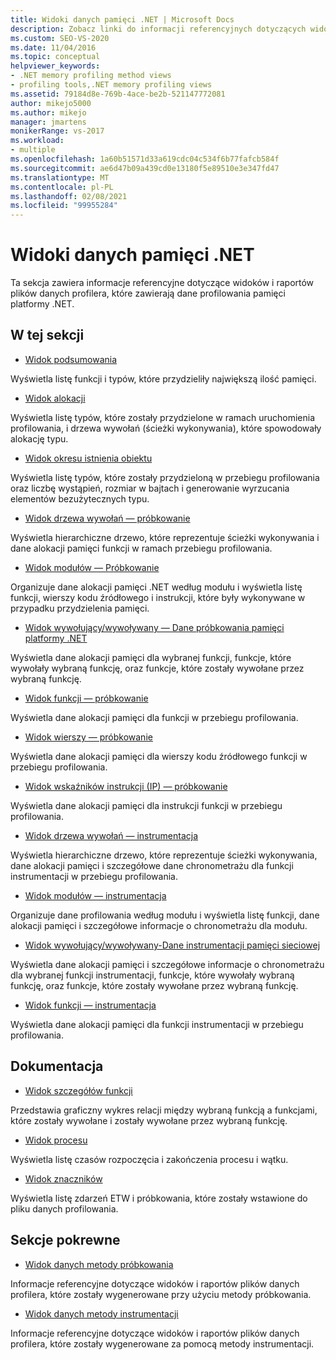 ```yaml
---
title: Widoki danych pamięci .NET | Microsoft Docs
description: Zobacz linki do informacji referencyjnych dotyczących widoków i raportów plików danych profilera, które zawierają dane profilowania pamięci platformy .NET.
ms.custom: SEO-VS-2020
ms.date: 11/04/2016
ms.topic: conceptual
helpviewer_keywords:
- .NET memory profiling method views
- profiling tools,.NET memory profiling views
ms.assetid: 79184d8e-769b-4ace-be2b-521147772081
author: mikejo5000
ms.author: mikejo
manager: jmartens
monikerRange: vs-2017
ms.workload:
- multiple
ms.openlocfilehash: 1a60b51571d33a619cdc04c534f6b77fafcb584f
ms.sourcegitcommit: ae6d47b09a439cd0e13180f5e89510e3e347fd47
ms.translationtype: MT
ms.contentlocale: pl-PL
ms.lasthandoff: 02/08/2021
ms.locfileid: "99955284"
---
```

# <a name="net-memory-data-views"></a>Widoki danych pamięci .NET
Ta sekcja zawiera informacje referencyjne dotyczące widoków i raportów plików danych profilera, które zawierają dane profilowania pamięci platformy .NET.

## <a name="in-this-section"></a>W tej sekcji
- [Widok podsumowania](../profiling/summary-view-dotnet-memory-data.md)

 Wyświetla listę funkcji i typów, które przydzieliły największą ilość pamięci.

- [Widok alokacji](../profiling/dotnet-memory-allocations-view.md)

 Wyświetla listę typów, które zostały przydzielone w ramach uruchomienia profilowania, i drzewa wywołań (ścieżki wykonywania), które spowodowały alokację typu.

- [Widok okresu istnienia obiektu](../profiling/object-lifetime-view.md)

 Wyświetla listę typów, które zostały przydzieloną w przebiegu profilowania oraz liczbę wystąpień, rozmiar w bajtach i generowanie wyrzucania elementów bezużytecznych typu.

- [Widok drzewa wywołań — próbkowanie](../profiling/call-tree-view-dotnet-memory-sampling-data.md)

 Wyświetla hierarchiczne drzewo, które reprezentuje ścieżki wykonywania i dane alokacji pamięci funkcji w ramach przebiegu profilowania.

- [Widok modułów — Próbkowanie](../profiling/modules-view-dotnet-memory-sampling-data.md)

 Organizuje dane alokacji pamięci .NET według modułu i wyświetla listę funkcji, wierszy kodu źródłowego i instrukcji, które były wykonywane w przypadku przydzielenia pamięci.

- [Widok wywołujący/wywoływany — Dane próbkowania pamięci platformy .NET](../profiling/caller-callee-view-dotnet-memory-sampling-data.md)

 Wyświetla dane alokacji pamięci dla wybranej funkcji, funkcje, które wywołały wybraną funkcję, oraz funkcje, które zostały wywołane przez wybraną funkcję.

- [Widok funkcji — próbkowanie](../profiling/functions-view-dotnet-memory-sampling-data.md)

 Wyświetla dane alokacji pamięci dla funkcji w przebiegu profilowania.

- [Widok wierszy — próbkowanie](../profiling/lines-view-dotnet-memory-sampling-data.md)

 Wyświetla dane alokacji pamięci dla wierszy kodu źródłowego funkcji w przebiegu profilowania.

- [Widok wskaźników instrukcji (IP) — próbkowanie](../profiling/instruction-pointers-ips-view-dotnet-memory-sampling-data.md)

 Wyświetla dane alokacji pamięci dla instrukcji funkcji w przebiegu profilowania.

- [Widok drzewa wywołań — instrumentacja](../profiling/call-tree-view-dotnet-memory-instrumentation-data.md)

 Wyświetla hierarchiczne drzewo, które reprezentuje ścieżki wykonywania, dane alokacji pamięci i szczegółowe dane chronometrażu dla funkcji instrumentacji w przebiegu profilowania.

- [Widok modułów — instrumentacja](../profiling/modules-view-dotnet-memory-instrumentation-data.md)

 Organizuje dane profilowania według modułu i wyświetla listę funkcji, dane alokacji pamięci i szczegółowe informacje o chronometrażu dla modułu.

- [Widok wywołujący/wywoływany-Dane instrumentacji pamięci sieciowej](../profiling/caller-callee-view-net-memory-instrumentation-data.md)

 Wyświetla dane alokacji pamięci i szczegółowe informacje o chronometrażu dla wybranej funkcji instrumentacji, funkcje, które wywołały wybraną funkcję, oraz funkcje, które zostały wywołane przez wybraną funkcję.

- [Widok funkcji — instrumentacja](../profiling/functions-view-dotnet-memory-instrumentation-data.md)

 Wyświetla dane alokacji pamięci dla funkcji instrumentacji w przebiegu profilowania.

## <a name="reference"></a>Dokumentacja
- [Widok szczegółów funkcji](../profiling/function-details-view.md)

 Przedstawia graficzny wykres relacji między wybraną funkcją a funkcjami, które zostały wywołane i zostały wywołane przez wybraną funkcję.

- [Widok procesu](../profiling/process-view.md)

 Wyświetla listę czasów rozpoczęcia i zakończenia procesu i wątku.

- [Widok znaczników](../profiling/marks-view.md)

 Wyświetla listę zdarzeń ETW i próbkowania, które zostały wstawione do pliku danych profilowania.

## <a name="related-sections"></a>Sekcje pokrewne
- [Widok danych metody próbkowania](../profiling/profiler-sampling-method-data-views.md)

 Informacje referencyjne dotyczące widoków i raportów plików danych profilera, które zostały wygenerowane przy użyciu metody próbkowania.

- [Widok danych metody instrumentacji](../profiling/instrumentation-method-data-views.md)

 Informacje referencyjne dotyczące widoków i raportów plików danych profilera, które zostały wygenerowane za pomocą metody instrumentacji.
